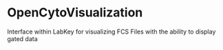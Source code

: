 OpenCytoVisualization
=====================

Interface within LabKey for visualizing FCS Files with the ability to display gated data